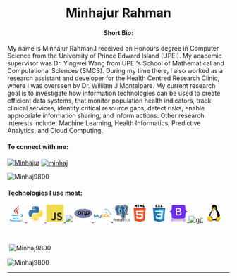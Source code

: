 
<h1 align="center">Minhajur Rahman</h1>

<h4 align="center"> Short Bio: </h4>

<p style="center">My name is Minhajur Rahman.I received an Honours degree in Computer Science from the University of Prince Edward Island (UPEI). My academic supervisor was Dr. Yingwei Wang from UPEI's School of Mathematical and Computational Sciences (SMCS). During my time there, I also worked as a research assistant and developer for the Health Centred Research Clinic, where I was overseen by Dr. William J Montelpare.
My current research goal is to investigate how information technologies can be used to create efficient data systems, that monitor population health indicators, track clinical services, identify critical resource gaps, detect risks, enable appropriate information sharing, and inform actions. Other research interests include: Machine Learning, Health Informatics, Predictive Analytics, and Cloud Computing.</p>

<h4 align="left">To connect with me:</h4>
<a href="https://x.com/minhajurcs" target="blank"><img src="https://cdn.jsdelivr.net/gh/devicons/devicon@latest/icons/twitter/twitter-original.svg" alt="Minhajur" height="20" width="30" /></a>
<a href="https://www.linkedin.com/in/minhajur-rahman-06852919a/" target="blank"><img align="center" src="https://icongr.am/devicon/linkedin-original.svg?size=128&color=currentColor" alt="minhaj" height="30" width="40" /> </a>
<!--<a href="https://www.facebook.com/profile.php?id=100006319933517" target="blank"><img align="center" src="https://icongr.am/devicon/facebook-original.svg?size=128&color=currentColor" alt="Minhaj Ridwan" height="30" width="40" /></a>
<a href="https://www.instagram.com/minhaj_ridwan/" target="blank"><img align="center" src="https://www.pinpng.com/pngs/m/205-2058136_download-logo-instagram-vector-svg-eps-png-psd.png" alt="minhaj_ridwan" height="30" width="40" /></a>
</p>-->
<p align="left"> <img src="https://komarev.com/ghpvc/?username=Minhaj9800&label=Profile%20views&color=0e75b6&style=flat" alt="Minhaj9800" /></p>
<h4 align = left>Technologies I use most: </h4>

<p align="left"> <a href="https://www.java.com" target="_blank"> <img src="https://raw.githubusercontent.com/devicons/devicon/master/icons/java/java-original.svg" alt="java" width="40" height="40"/></a><a href="https://www.python.org" target="_blank"> <img src="https://raw.githubusercontent.com/devicons/devicon/master/icons/python/python-original.svg" alt="python" width="40" height="40"/></a><a href="https://www.r-project.org/" target="_blank"><a href="https://www.java.com" target="_blank"> <img src="https://raw.githubusercontent.com/devicons/devicon/master/icons/javascript/javascript-original.svg" alt="javascript" width="40" height="40"/></a><a href="https://www.python.org" target="_blank"> <img src="https://upload.wikimedia.org/wikipedia/commons/thumb/1/1b/R_logo.svg/724px-R_logo.svg.png" width="40"></a> 
 <a href="https://www.php.net" target="_blank"><img src="https://raw.githubusercontent.com/devicons/devicon/master/icons/php/php-original.svg" alt="php" width="40" height="40"/></a><a href="https://www.mysql.com/" target="_blank"> <img src="https://raw.githubusercontent.com/devicons/devicon/master/icons/mysql/mysql-original-wordmark.svg" alt="mysql" width="40" height="40"/></a><a href="https://www.mysql.com/" target="_blank"> <img src="https://raw.githubusercontent.com/devicons/devicon/master/icons/postgresql/postgresql-original-wordmark.svg" alt="Postgresql" width="40" height="40"/></a><img src="https://raw.githubusercontent.com/devicons/devicon/master/icons/html5/html5-original-wordmark.svg" alt="html5" width="40" height="40"/> <img src="https://raw.githubusercontent.com/devicons/devicon/master/icons/css3/css3-original-wordmark.svg" alt="CSS" width="40" height="40"/> </a><a href="https://getbootstrap.com" target="_blank"><img src="https://raw.githubusercontent.com/devicons/devicon/master/icons/bootstrap/bootstrap-plain-wordmark.svg" alt="bootstrap" width="40" height="40"/><a href="https://git-scm.com/" target="_blank"> <img src="https://www.vectorlogo.zone/logos/git-scm/git-scm-icon.svg" alt="git" width="40" height="40"/></a> <a href="https://www.linux.org/" target="_blank"> <img src="https://raw.githubusercontent.com/devicons/devicon/master/icons/linux/linux-original.svg" alt="linux" width="40" height="40"/> </a></p>
  
</a> 

<br>

<p>&nbsp;<img align="center" src="https://github-readme-stats.vercel.app/api?username=Minhaj9800&show_icons=true&locale=en" alt="Minhaj9800" /></p>

<p><img align="center" src="https://github-readme-streak-stats.herokuapp.com/?user=Minhaj9800&" alt="Minhaj9800" /></p>

<!--<p><img align="center" src="https://github-readme-stats.vercel.app/api/top-langs?username=Minhaj9800&show_icons=true&locale=en&layout=compact" alt="Minhajur"/></p> -->

<!--<p>&nbsp;<img align="center" src="https://github-readme-stats.vercel.app/api?username=Minhaj9800&show_icons=true&locale=en" alt="Minhajur" /></p> -->


---


<!--<p align="center"> <a href="https://github.com/ryo-ma/github-profile-trophy"><img src="https://github-profile-trophy.vercel.app/?username=Minhaj9800" alt="Minhaj" /></a> </p> -->



<!--![Top Langs](https://github-readme-stats.vercel.app/api/top-langs/?username=Minhaj9800&layout=compact)-->

<!--
**Minhaj9800/Minhaj9800** is a ✨ _special_ ✨ repository because its `README.md` (this file) appears on your GitHub profile.

Here are some ideas to get you started:

- 🔭 I’m currently working on ...
- 🌱 I’m currently learning ...
- 👯 I’m looking to collaborate on ...
- 🤔 I’m looking for help with ...
- 💬 Ask me about ...
- 📫 How to reach me: ...
- 😄 Pronouns: ...
- ⚡ Fun fact: ...
-->

